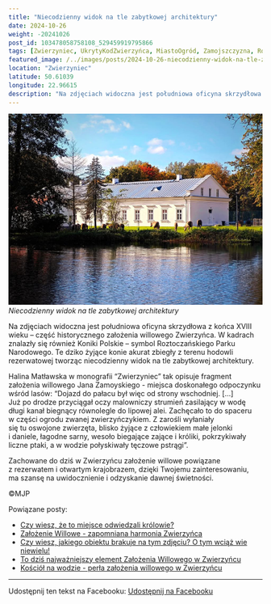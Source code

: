 ```yaml
---
title: "Niecodzienny widok na tle zabytkowej architektury"
date: 2024-10-26
weight: -20241026
post_id: 103478058758108_529459919795866
tags: [Zwierzyniec, UkrytyKodZwierzyńca, MiastoOgród, Zamojszczyzna, Roztocze, Lubelskie, villarestituta, turystyka, dziedzictwo, zabytki, krajobrazy, TajemnicePrzeszłości, PodróżeWczasie, MagiczneMiejsce, RPN, RoztoczańskiPN]
featured_image: /../images/posts/2024-10-26-niecodzienny-widok-na-tle-zabytkowej-architektury.jpg
location: "Zwierzyniec"
latitude: 50.61039
longitude: 22.96615
description: "Na zdjęciach widoczna jest południowa oficyna skrzydłowa z końca XVIII wieku – część historycznego założenia willowego Zwierzyńca.  W kadrach znalazły..."
---
```


![Niecodzienny widok na tle zabytkowej architektury](/images/posts/2024-10-26-niecodzienny-widok-na-tle-zabytkowej-architektury.jpg)
*Niecodzienny widok na tle zabytkowej architektury*

Na zdjęciach widoczna jest południowa oficyna skrzydłowa z końca XVIII wieku – część historycznego założenia willowego Zwierzyńca.
W kadrach znalazły się również Koniki Polskie – symbol Roztoczańskiego Parku Narodowego. Te dziko żyjące konie akurat zbiegły z terenu hodowli rezerwatowej tworząc niecodzienny widok na tle zabytkowej architektury.

Halina Matławska w monografii “Zwierzyniec” tak opisuje fragment założenia willowego Jana Zamoyskiego - miejsca doskonałego odpoczynku wśród lasów:
“Dojazd do pałacu był więc od strony wschodniej. [...] Już po drodze przyciągał oczy malowniczy strumień zasilający w wodę długi kanał biegnący równolegle do lipowej alei. Zachęcało to do spaceru w części ogrodu zwanej zwierzyńczykiem. Z zarośli wyłaniały się tu oswojone zwierzęta, blisko żyjące z człowiekiem małe jelonki i daniele, łagodne sarny, wesoło biegające zające i króliki, pokrzykiwały liczne ptaki, a w wodzie połyskiwały tęczowe pstrągi”.

Zachowane do dziś w Zwierzyńcu założenie willowe powiązane z rezerwatem i otwartym krajobrazem, dzięki Twojemu zainteresowaniu, ma szansę na uwidocznienie i odzyskanie dawnej świetności.



©MJP

Powiązane posty:
- [Czy wiesz, że to miejsce odwiedzali królowie?](/posts/czy-wiesz-ze-to-miejsce-odwiedzali-krolowie)
- [Założenie Willowe - zapomniana harmonia Zwierzyńca](/posts/zalozenie-willowe-zapomniana-harmonia-zwierzynca)
- [Czy wiesz, jakiego obiektu brakuje na tym zdjęciu? O tym wciąż wie niewielu!](/posts/czy-wiesz-jakiego-obiektu-brakuje-na-tym-zdjeciu)
- [To dziś najważniejszy element Założenia Willowego w Zwierzyńcu](/posts/to-dzis-najwazniejszy-element-zalozenia-willowego)
- [Kościół na wodzie - perła założenia willowego w Zwierzyńcu](/posts/kosciol-na-wodzie-perla-zalozenia-willowego)


---

Udostępnij ten tekst na Facebooku:
[Udostępnij na Facebooku](https://www.facebook.com/sharer/sharer.php?u=https://stowarzyszeniewachniewskiej.pl/posts/niecodzienny-widok-na-tle-zabytkowej-architektury)

<script type="application/ld+json">
{
  "@context": "https://schema.org",
  "@type": "BlogPosting",
  "headline": "Niecodzienny widok na tle zabytkowej architektury",
  "datePublished": "2024-10-26",
  "dateModified": "2024-10-26",
  "author": {
    "@type": "Person",
    "name": "Michał Jan Patyk"
  },
  "publisher": {
    "@type": "Organization",
    "name": "Stowarzyszenie im. Aleksandry Wachniewskiej",
    "logo": {
      "@type": "ImageObject",
      "url": "https://stowarzyszeniewachniewskiej.pl/images/logo/logo.svg"
    }
  },
  "mainEntityOfPage": {
    "@type": "WebPage",
    "@id": "https://stowarzyszeniewachniewskiej.pl/posts/niecodzienny-widok-na-tle-zabytkowej-architektury"
  },
  "image": {
    "@type": "ImageObject",
    "url": "https://stowarzyszeniewachniewskiej.pl//images/posts/2024-10-26-niecodzienny-widok-na-tle-zabytkowej-architektury.jpg"
  },
  "articleSection": "Dziedzictwo Kulturowe i Zabytki",
  "keywords": "[Zwierzyniec, UkrytyKodZwierzyńca, MiastoOgród, Zamojszczyzna, Roztocze, Lubelskie, villarestituta, turystyka, dziedzictwo, zabytki, krajobrazy, TajemnicePrzeszłości, PodróżeWczasie, MagiczneMiejsce, RPN, RoztoczańskiPN]",
  "wordCount": 155,
  "articleBody": "Na zdjęciach widoczna jest południowa oficyna skrzydłowa z końca XVIII wieku – część historycznego założenia willowego Zwierzyńca.\nW kadrach znalazły się również Koniki Polskie – symbol Roztoczańskiego Parku Narodowego. Te dziko żyjące konie akurat zbiegły z terenu hodowli rezerwatowej tworząc niecodzienny widok na tle zabytkowej architektury.\n\nHalina Matławska w monografii “Zwierzyniec” tak opisuje fragment założenia willowego Jana Zamoyskiego - miejsca doskonałego odpoczynku wśród lasów:\n“Dojazd do pałacu był więc od strony wschodniej. [...] Już po drodze przyciągał oczy malowniczy strumień zasilający w wodę długi kanał biegnący równolegle do lipowej alei. Zachęcało to do spaceru w części ogrodu zwanej zwierzyńczykiem. Z zarośli wyłaniały się tu oswojone zwierzęta, blisko żyjące z człowiekiem małe jelonki i daniele, łagodne sarny, wesoło biegające zające i króliki, pokrzykiwały liczne ptaki, a w wodzie połyskiwały tęczowe pstrągi”.\n\nZachowane do dziś w Zwierzyńcu założenie willowe powiązane z rezerwatem i otwartym krajobrazem, dzięki Twojemu zainteresowaniu, ma szansę na uwidocznienie i odzyskanie dawnej świetności.\n\n\n\n©MJP",
  "description": "Na zdjęciach widoczna jest południowa oficyna skrzydłowa z końca XVIII wieku – część historycznego założenia willowego Zwierzyńca.  W kadrach znalazły...",
  "copyrightHolder": {
    "@type": "Person",
    "name": "Michał Jan Patyk"
  }
}
</script>
<script type="application/ld+json">
{
  "@context": "https://schema.org",
  "@type": "BreadcrumbList",
  "itemListElement": [
    {
      "@type": "ListItem",
      "position": 1,
      "name": "Home",
      "item": "https://stowarzyszeniewachniewskiej.pl"
    },
    {
      "@type": "ListItem",
      "position": 2,
      "name": "posts",
      "item": "https://stowarzyszeniewachniewskiej.pl/posts"
    },
    {
      "@type": "ListItem",
      "position": 3,
      "name": "Niecodzienny widok na tle zabytkowej architektury",
      "item": "https://stowarzyszeniewachniewskiej.pl/posts/niecodzienny-widok-na-tle-zabytkowej-architektury"
    }
  ]
}
</script>
